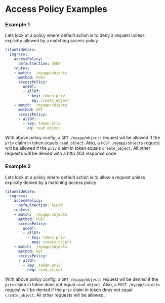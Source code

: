 # Access Policy Examples

### Example 1

Lets look at a policy where default action is to deny a request unless explicity allowed by a matching access policy

```yaml
titanSideCars:
  ingress:
    accessPolicy:
      defaultAction: DENY
    routes:
    - match:  /myapp/objects
      method: POST
      accessPolicy:
        oneOf:
        - allOf:
          - key: token.priv
            eq: create_object
    - match:  /myapp/objects
      method: GET
      accessPolicy:
      - allOf:
        - key: token.priv
          eq: read_object  
```

With above policy config, a `GET /myapp/objects` request wil be allowed if the `priv` claim in token equals `read_object`. Also, a `POST /myapp/objects` request will be allowed if the `priv` claim in token equals `create_object`. All other requests will be denied with a http 403 response code



### Example 2

Lets look at a policy where default action is to allow a request unless explicity denied by a matching access policy

```yaml
titanSideCars:
  ingress:
    accessPolicy:
      defaultAction: ALLOW
    routes:
    - match:  /myapp/objects
      method: POST
      accessPolicy:
        oneOf:
        - allOf:
          - key: token.priv
            neq: create_object
    - match:  /myapp/objects
      method: GET
      accessPolicy:
      - allOf:
        - key: token.priv
          neq: read_object
```

With above policy config, a `GET /myapp/objects` request wil be denied if the `priv` claim in token does not equal `read_object`. Also, a `POST /myapp/objects` request will be denied if the `priv` claim in token does not equal `create_object`. All other requests will be allowed.
